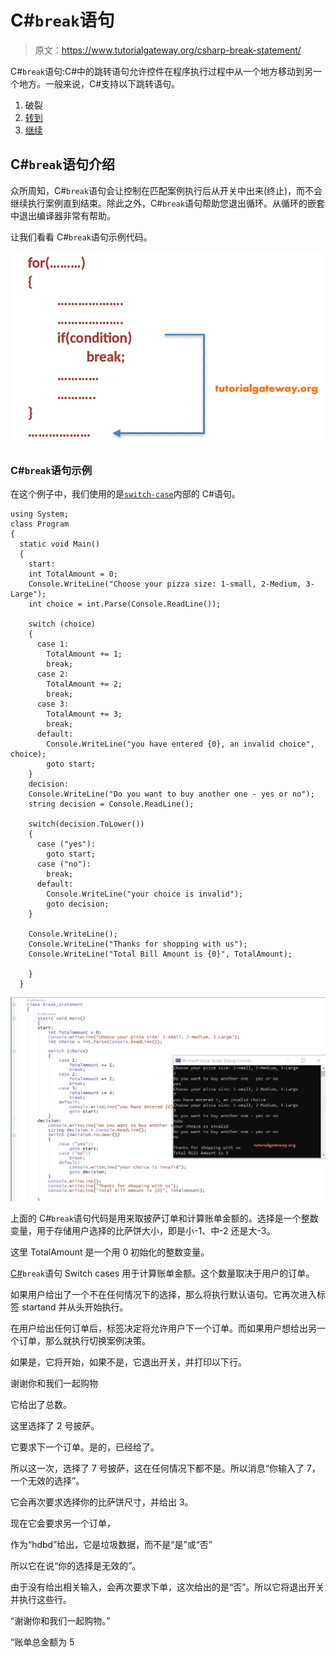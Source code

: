 # C#`break`语句

> 原文：<https://www.tutorialgateway.org/csharp-break-statement/>

C#`break`语句:C#中的跳转语句允许控件在程序执行过程中从一个地方移动到另一个地方。一般来说，C#支持以下跳转语句。

1.  破裂
2.  [转到](https://www.tutorialgateway.org/csharp-goto-statement/)
3.  [继续](https://www.tutorialgateway.org/csharp-continue-statement/)

## C#`break`语句介绍

众所周知，C#`break`语句会让控制在匹配案例执行后从开关中出来(终止)，而不会继续执行案例直到结束。除此之外，C#`break`语句帮助您退出循环。从循环的嵌套中退出编译器非常有帮助。

让我们看看 C#`break`语句示例代码。

![C# Break Statement 1](img/b082e40c72e95b790c683597d85d4712.png)

### C#`break`语句示例

在这个例子中，我们使用的是[`switch-case`](https://www.tutorialgateway.org/csharp-switch-case/)内部的 C#语句。

```
using System;
class Program
{
  static void Main()
  {
    start:
    int TotalAmount = 0;
    Console.WriteLine("Choose your pizza size: 1-small, 2-Medium, 3-Large");
    int choice = int.Parse(Console.ReadLine());

    switch (choice)
    {
      case 1:
        TotalAmount += 1;
        break;
      case 2:
        TotalAmount += 2;
        break;
      case 3:
        TotalAmount += 3;
        break;
      default:
        Console.WriteLine("you have entered {0}, an invalid choice", choice);
        goto start;
    }
    decision:
    Console.WriteLine("Do you want to buy another one - yes or no");
    string decision = Console.ReadLine();

    switch(decision.ToLower())
    {
      case ("yes"):
        goto start;
      case ("no"):
        break;
      default:
        Console.WriteLine("your choice is invalid");
        goto decision;
    }

    Console.WriteLine();
    Console.WriteLine("Thanks for shopping with us");
    Console.WriteLine("Total Bill Amount is {0}", TotalAmount);

    }
  }
```

![C# Break Statement 2](img/602ad3895025d7988f72c9f8a967b4e1.png)

上面的 C#`break`语句代码是用来取披萨订单和计算账单金额的。选择是一个整数变量，用于存储用户选择的比萨饼大小，即是小-1、中-2 还是大-3。

这里 TotalAmount 是一个用 0 初始化的整数变量。

[C#](https://www.tutorialgateway.org/csharp-tutorial/)`break`语句 Switch cases 用于计算账单金额。这个数量取决于用户的订单。

如果用户给出了一个不在任何情况下的选择，那么将执行默认语句。它再次进入标签 startand 并从头开始执行。

在用户给出任何订单后，标签决定将允许用户下一个订单。而如果用户想给出另一个订单，那么就执行切换案例决策。

如果是，它将开始，如果不是，它退出开关，并打印以下行。

谢谢你和我们一起购物

它给出了总数。

这里选择了 2 号披萨。

它要求下一个订单。是的，已经给了。

所以这一次，选择了 7 号披萨，这在任何情况下都不是。所以消息“你输入了 7，一个无效的选择”。

它会再次要求选择你的比萨饼尺寸，并给出 3。

现在它会要求另一个订单，

作为“hdbd”给出，它是垃圾数据，而不是“是”或“否”

所以它在说“你的选择是无效的”。

由于没有给出相关输入，会再次要求下单，这次给出的是“否”。所以它将退出开关并执行这些行。

“谢谢你和我们一起购物。”

“账单总金额为 5